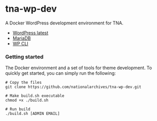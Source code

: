 # tna-wp-dev

A Docker WordPress development environment for TNA.

* [WordPress latest](https://hub.docker.com/_/wordpress/)
* [MariaDB](https://mariadb.org/)
* [WP CLI](https://wp-cli.org/)

### Getting started

The Docker environment and a set of tools for theme development. To quickly get started, you can simply run the following:

```
# Copy the files
git clone https://github.com/nationalarchives/tna-wp-dev.git

# Make build.sh executable
chmod +x ./build.sh

# Run build
./build.sh [ADMIN EMAIL]
```

